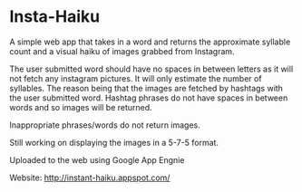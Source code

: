 # Insta-Haiku

A simple web app that takes in a word and returns the approximate syllable count and a visual haiku of images
grabbed from Instagram. 

The user submitted word should have no spaces in between letters as it will not fetch any instagram pictures.
It will only estimate the number of syllables. The reason being that the images are fetched by hashtags with 
the user submitted word. Hashtag phrases do not have spaces in between words and so images will be returned.

Inappropriate phrases/words do not return images.

Still working on displaying the images in a 5-7-5 format.

Uploaded to the web using Google App Engnie

Website:
http://instant-haiku.appspot.com/
